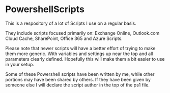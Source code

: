 # PowershellScripts
This is a respository of a lot of Scripts I use on a regular basis.

They include scripts focused primarily on: Exchange Online, Outlook.com Cloud Cache, SharePoint, Office 365 and Azure Scripts.

Please note that newer scripts will have a better effort of trying to make them more generic.  With variables and settings up near the top and all parameters clearly defined.  Hopefully this will make them a bit easier to use in your setup.  

Some of these Powershell scripts have been written by me, while other portions may have been shared by others.  If they have been given by someone else I will declare the script author in the top of the ps1 file.


